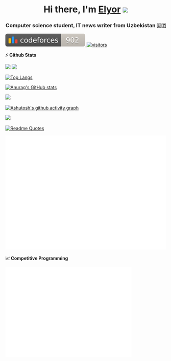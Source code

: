 <h1 align="center">Hi there, I'm <a href="https://github.com/elyor0701/" target="_blank">Elyor</a> 
<img src="https://github.com/blackcater/blackcater/raw/main/images/Hi.gif" height="32"/></h1>
<h3 align="center">Computer science student, IT news writer from Uzbekistan 🇺🇿</h3>

<p align="left">
  <a href="https://codeforces.com/profile/Uralov">
    <img src="https://raw.githubusercontent.com/elyor0701/cf-stats/main/output/rating.svg" alt="Codeforces rating" />
  </a>
  <a href="https://github.com/elyor0701/">
    <img src="https://komarev.com/ghpvc/?username=eyor0701" alt="visitors" />
  </a>

</p>

<b>⚡ Github Stats</b>
<p float="left">
<img src="https://github-readme-stats.vercel.app/api?username=elyor0701&show_icons=true&hide_border=true&&count_private=true&include_all_commits=true" style="vertical-align: baseline"/> 
<img src="https://github-readme-stats.vercel.app/api/top-langs/?username=elyor0701&show_icons=true&hide_border=true&layout=compact&langs_count=8"/>
</p>

[![Top Langs](https://github-readme-stats.vercel.app/api/top-langs/?username=elyor0701&layout=compact)](https://github.com/anuraghazra/github-readme-stats)

[![Anurag's GitHub stats](https://github-readme-stats.vercel.app/api?username=elyor0701)](https://github.com/anuraghazra/github-readme-stats)

![](https://komarev.com/ghpvc/?username=elyor0701)

[![Ashutosh's github activity graph](https://activity-graph.herokuapp.com/graph?username=elyor0701)](https://github.com/elyor0701/github-readme-activity-graph)

![](https://github-profile-summary-cards.vercel.app/api/cards/profile-details?username=elyor0701&theme=solarized_dark)

[![Readme Quotes](https://quotes-github-readme.vercel.app/api?type=horizontal&theme=dark)](https://github.com/piyushsuthar/github-readme-quotes)

![](https://raw.githubusercontent.com/elyor0701/cf-stats/main/output/light_card.svg)

<b>&#128200; Competitive Programming</b>
<p float="left">
<img height="280em" src="https://raw.githubusercontent.com/elyor0701/cf-stats/main/output/light_card.svg" />
</p>

